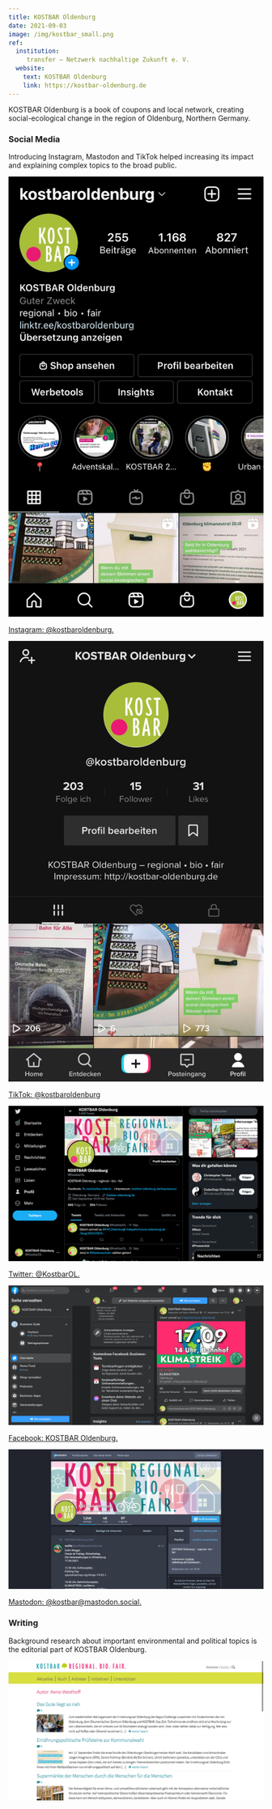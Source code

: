 ```yaml
---
title: KOSTBAR Oldenburg
date: 2021-09-03
image: /img/kostbar_small.png
ref:
  institution:
     transfer – Netzwerk nachhaltige Zukunft e. V.
  website:
    text: KOSTBAR Oldenburg
    link: https://kostbar-oldenburg.de
---
```


KOSTBAR Oldenburg is a book of coupons and local network, creating social-ecological change in the region of Oldenburg, Northern Germany. 

### Social Media

Introducing Instagram, Mastodon and TikTok helped increasing its impact and explaining complex topics to the broad public.

![Instagram: @kostbaroldenburg.](/img/kostbar_01.jpg)

[Instagram: @kostbaroldenburg.](https://www.instagram.com/kostbaroldenburg/)

![TikTok: @kostbaroldenburg.](/img/kostbar_02.jpg)

[TikTok: @kostbaroldenburg](https://www.tiktok.com/@kostbaroldenburg)

![Twitter: @KostbarOL.](/img/kostbar_03.jpg)

[Twitter: @KostbarOL.](https://twitter.com/KostbarOL)

![Facebook: KOSTBAR Oldenburg.](/img/kostbar_04.jpg)

[Facebook: KOSTBAR Oldenburg.](https://www.facebook.com/kostbar.oldenburg/)

![Mastodon: @kostbar@mastodon.social.](/img/kostbar_05.jpg)

[Mastodon: @kostbar@mastodon.social.](https://mastodon.social/@kostbar)

### Writing

Background research about important environmental and political topics is the editorial part of KOSTBAR Oldenburg.

![KOSTBAR posts.](/img/kostbar_06.jpg)